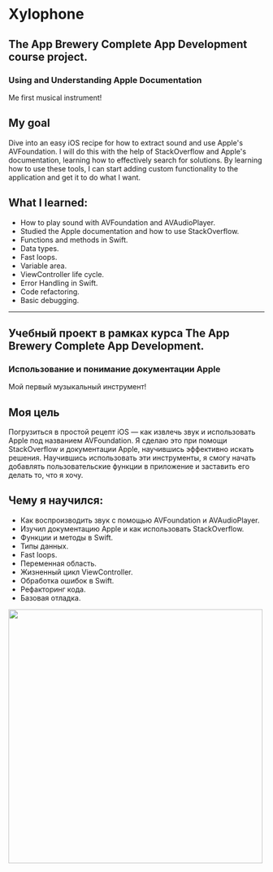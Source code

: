 # Xylophone

## The App Brewery Complete App Development course project.
### Using and Understanding Apple Documentation

Me first musical instrument!

## My goal

Dive into an easy iOS recipe for how to extract sound and use Apple's AVFoundation. I will do this with the help of StackOverflow and Apple's documentation, learning how to effectively search for solutions. By learning how to use these tools, I can start adding custom functionality to the application and get it to do what I want.

## What I learned:

* How to play sound with AVFoundation and AVAudioPlayer.
* Studied the Apple documentation and how to use StackOverflow.
* Functions and methods in Swift.
* Data types.
* Fast loops.
* Variable area.
* ViewController life cycle.
* Error Handling in Swift.
* Code refactoring.
* Basic debugging.

----------------------------------

## Учебный проект в рамках курса The App Brewery Complete App Development.
### Использование и понимание документации Apple

Мой первый музыкальный инструмент!

## Моя цель

Погрузиться в простой рецепт iOS — как извлечь звук и использовать Apple под названием AVFoundation. Я сделаю это при помощи StackOverflow и документации Apple, научившись эффективно искать решения. Научившись использовать эти инструменты, я смогу начать добавлять пользовательские функции в приложение и заставить его делать то, что я хочу.

## Чему я научился:

* Как воспроизводить звук с помощью AVFoundation и AVAudioPlayer.
* Изучил документацию Apple и как использовать StackOverflow.
* Функции и методы в Swift.
* Типы данных.
* Fast loops.
* Переменная область.
* Жизненный цикл ViewController.
* Обработка ошибок в Swift.
* Рефакторинг кода.
* Базовая отладка.

<img src="https://user-images.githubusercontent.com/64682381/149760114-3735cbf6-1786-49f3-aa1c-b62887b64f3a.png" width="500">
